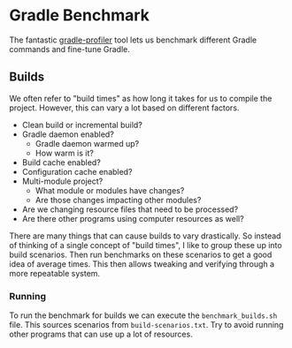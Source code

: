 # Gradle Benchmark

The fantastic [gradle-profiler](https://github.com/gradle/gradle-profiler) tool lets us benchmark different Gradle commands and fine-tune Gradle.

## Builds

We often refer to "build times" as how long it takes for us to compile the project. However, this can vary a lot based on different factors.

* Clean build or incremental build?
* Gradle daemon enabled?
    * Gradle daemon warmed up?
    * How warm is it?
* Build cache enabled?
* Configuration cache enabled?
* Multi-module project? 
    * What module or modules have changes?
    * Are those changes impacting other modules?
* Are we changing resource files that need to be processed?
* Are there other programs using computer resources as well?

There are many things that can cause builds to vary drastically. So instead of thinking of a single concept of "build times", I like to group these up into build scenarios. Then run benchmarks on these scenarios to get a good idea of average times. This then allows tweaking and verifying through a more repeatable system. 

### Running

To run the benchmark for builds we can execute the `benchmark_builds.sh` file. This sources scenarios from `build-scenarios.txt`. Try to avoid running other programs that can use up a lot of resources.
